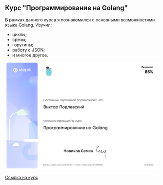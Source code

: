 ## Курс "Программирование на Golang"
В рамках данного курса я познакомился с основными возможностями языка Golang. Изучил:
- циклы;
- срезы;
- горутины;
- работу с JSON;
- и многое другое.

![Сертификат](certificate.png)

[Ссылка на курс](https://stepik.org/course/54403/info)
